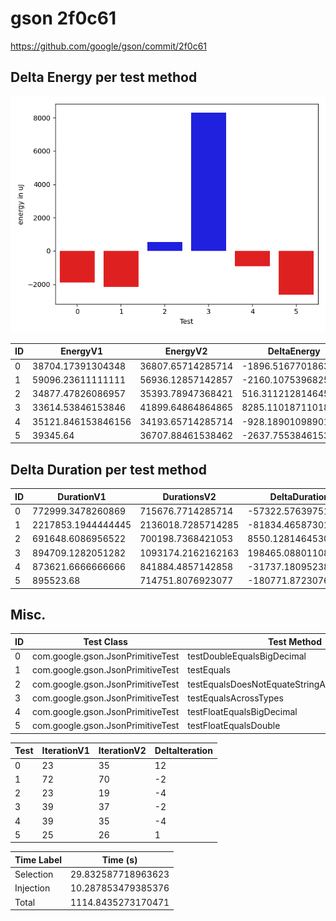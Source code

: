 # gson 2f0c61


https://github.com/google/gson/commit/2f0c61



## Delta Energy per test method

![](./gson_delta_energy_0_v.png)


| ID | EnergyV1 | EnergyV2 | DeltaEnergy | σV1 | σV2 |
| --- | --- | --- | --- | --- | --- |
| 0 | 38704.17391304348 | 36807.65714285714 | -1896.5167701863393 | 22360.397341597083 | 11872.648648873252 |
| 1 | 59096.23611111111 | 56936.12857142857 | -2160.10753968254 | 44363.39796451733 | 39356.18115545019 |
| 2 | 34877.47826086957 | 35393.78947368421 | 516.3112128146458 | 2111.408284813618 | 2903.7718769857606 |
| 3 | 33614.53846153846 | 41899.64864864865 | 8285.110187110186 | 3148.1205939674123 | 32568.107811847458 |
| 4 | 35121.846153846156 | 34193.65714285714 | -928.1890109890155 | 2776.643505352918 | 4057.328360547877 |
| 5 | 39345.64 | 36707.88461538462 | -2637.7553846153824 | 16735.43679233978 | 2591.3222838917745 |

## Delta Duration per test method


| ID | DurationV1 | DurationsV2 | DeltaDuration |
| --- | --- | --- | --- |
| 0 | 772999.3478260869 | 715676.7714285714 | -57322.576397515484 |
| 1 | 2217853.1944444445 | 2136018.7285714285 | -81834.46587301604 |
| 2 | 691648.6086956522 | 700198.7368421053 | 8550.128146453062 |
| 3 | 894709.1282051282 | 1093174.2162162163 | 198465.08801108808 |
| 4 | 873621.6666666666 | 841884.4857142858 | -31737.180952380877 |
| 5 | 895523.68 | 714751.8076923077 | -180771.8723076923 |

## Misc.

| ID | Test Class | Test Method |
| --- | --- | --- |
| 0 | com.google.gson.JsonPrimitiveTest | testDoubleEqualsBigDecimal |
| 1 | com.google.gson.JsonPrimitiveTest | testEquals |
| 2 | com.google.gson.JsonPrimitiveTest | testEqualsDoesNotEquateStringAndNonStringTypes |
| 3 | com.google.gson.JsonPrimitiveTest | testEqualsAcrossTypes |
| 4 | com.google.gson.JsonPrimitiveTest | testFloatEqualsBigDecimal |
| 5 | com.google.gson.JsonPrimitiveTest | testFloatEqualsDouble |




| Test | IterationV1 | IterationV2 | DeltaIteration |
| --- | --- | --- | --- |
| 0 | 23 | 35 | 12 |
| 1 | 72 | 70 | -2 |
| 2 | 23 | 19 | -4 |
| 3 | 39 | 37 | -2 |
| 4 | 39 | 35 | -4 |
| 5 | 25 | 26 | 1 |



| Time Label | Time (s) |
| --- | --- |
| Selection | 29.832587718963623 |
| Injection | 10.287853479385376 |
| Total | 1114.8435273170471 |


